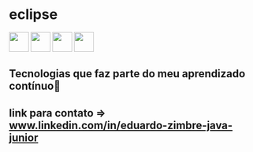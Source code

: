# eclipse  
<!--Integraçaõ da IDE Eclipse com GitHub -->
<!----><p float="left"><img src="https://cdn.jsdelivr.net/gh/devicons/devicon/icons/java/java-original.svg" width="40" height"40"/>

<!----><img src="https://cdn.jsdelivr.net/gh/devicons/devicon/icons/html5/html5-original-wordmark.svg"  width="40" height"40" />

<!----><img src="https://cdn.jsdelivr.net/gh/devicons/devicon/icons/css3/css3-original-wordmark.svg"  width="40" height"40" />
<!----><img src="https://cdn.jsdelivr.net/gh/devicons/devicon/icons/linux/linux-original.svg" width="40" height"40" /></p>
## Tecnologias que faz parte do meu aprendizado contínuo📜
## link para contato => www.linkedin.com/in/eduardo-zimbre-java-junior
